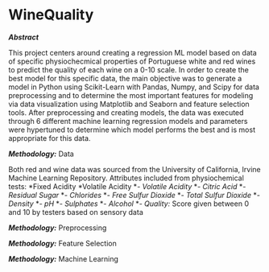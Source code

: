 # WineQuality

**_Abstract_**

This project centers around creating a regression ML model based on data of specific physiochecmical properties of Portuguese white and red wines to predict the quality of each wine on a 0-10 scale. In order to create the best model for this specific data, the main objective was to generate a model in Python using Scikit-Learn with Pandas, Numpy, and Scipy for data preprocessing and to determine the most important features for modeling via data visualization using Matplotlib and Seaborn and feature selection tools. After preprocessing and creating models, the data was executed through 6 different machine learning regression models and parameters were hypertuned to determine which model performs the best and is most appropriate for this data.

**_Methodology:_** Data

Both red and wine data was sourced from the University of California, Irvine Machine Learning Repository. Attributes included from physiochemical tests:
*Fixed Acidity
*Volatile Acidity
**- *Volatile Acidity**
**- *Citric Acid**
**- *Residual Sugar**
**- *Chlorides**
**- *Free Sulfur Dioxide**
**- *Total Sulfur Dioxide**
**- *Density**
**- *pH**
**- *Sulphates**
**- *Alcohol**
**- *Quality:** Score given between 0 and 10 by testers based on sensory data


**_Methodology:_** Preprocessing




**_Methodology:_** Feature Selection 




**_Methodology:_** Machine Learning  




